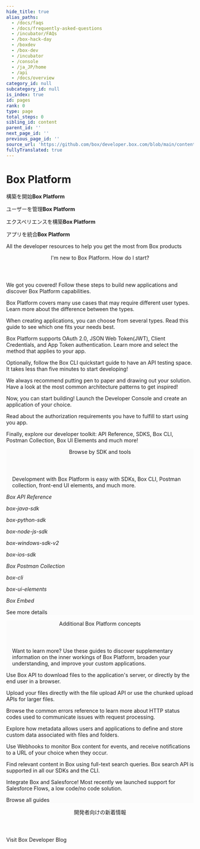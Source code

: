```yaml
---
hide_title: true
alias_paths:
  - /docs/faqs
  - /docs/frequently-asked-questions
  - /incubator/FAQs
  - /box-hack-day
  - /boxdev
  - /box-dev
  - /incubator
  - /console
  - /ja_JP/home
  - /api
  - /docs/overview
category_id: null
subcategory_id: null
is_index: true
id: pages
rank: 0
type: page
total_steps: 0
sibling_id: content
parent_id: ''
next_page_id: ''
previous_page_id: ''
source_url: 'https://github.com/box/developer.box.com/blob/main/content/pages/index.md'
fullyTranslated: true
---
```

# Box Platform

<Banner>

<BannerTitle>

構築を開始**Box Platform**

</BannerTitle>

<BannerTitle>

ユーザーを管理**Box Platform**

</BannerTitle>

<BannerTitle>

エクスペリエンスを構築**Box Platform**

</BannerTitle>

<BannerTitle>

アプリを統合**Box Platform**

</BannerTitle>

All the developer resources to help you get the most from Box products

</Banner>

<!-- <Centered wide>

<Header to='/guides' centered>

Guides

</Header>

<GuidesList>

Get started, learn tips and tricks, and discover how to use the Box
Platform API with our comprehensive guides. Here are six of the most used
guides to get you started.

<GuideList href='/guides/authentication/'>

Authentication

</GuideList>

<GuideList href='/guides/cli/quick-start/'>

CLI Quick Start

</GuideList>

<GuideList href='/guides/tooling/postman/quick-start/'>

Postman Quick Start

</GuideList>

<GuideList href='/guides/api-calls/permissions-and-errors/common-errors/'>

Common Errors

</GuideList>

<GuideList href='/guides/api-calls/pagination/offset-based/'>

API Pagination

</GuideList>

<GuideList href='/guides/embed/ui-elements/'>

UI Elements

</GuideList>

</GuidesList>

<More to='/guides' right>

More Guides

</More>

</Centered>

 -->

<Centered wide id="start-with-box-platform">

<Header centered>

I'm new to Box Platform. How do I start?

</Header>

We got you covered! Follow these steps to build new applications and discover Box Platform capabilities.

<TileGrid>

<Tile type="users" title="1. Explore user types" href="/guides/getting-started/user-types/">

Box Platform covers many use cases that may require different user types. Learn more about the difference between the types.

</Tile>

<Tile type="apps" title="2. Understand application types" href="/guides/applications/select/">

When creating applications, you can choose from several types. Read this guide to see which one fits your needs best.

</Tile>

<Tile type="authentication" title="3. Learn authentication methods" href="/guides/authentication/select/">

Box Platform supports OAuth 2.0, JSON Web Token(JWT), Client Credentials, and App Token authentication. Learn more and select the method that applies to your app.

</Tile>

<Tile type="cli" title="4. Set up Box CLI" href="/guides/cli/quick-start/">

Optionally, follow the Box CLI quickstart guide to have an API testing space. It takes less than five minutes to start developing!

</Tile>

<Tile type="architecture" title="5. Create an architecture pattern" href="/guides/getting-started/architecture-patterns/">

We always recommend putting pen to paper and drawing out your solution. Have a look at the most common architecture patterns to get inspired!

</Tile>

<Tile type="create" title="6. Create the application" href="https://app.box.com/developers/console">

Now, you can start building! Launch the Developer Console and create an application of your choice.

</Tile>

<Tile type="authorize" title="7. Authorize the application" href="/guides/authorization/">

Read about the authorization requirements you have to fulfill to start using you app.

</Tile>

<Tile type="code" title="8. Start coding" href="#sdks-and-tools">

Finally, explore our developer toolkit: API Reference, SDKS, Box CLI, Postman Collection, Box UI Elements and much more!

</Tile>

</TileGrid>

</Centered>

<Centered wide>

<FeaturedBoard type="community">

</FeaturedBoard>

</Centered>

<section id="sdks-and-tools" style="background-color: #FBFBFB;">

<div style="padding: 0 16px">

<Header centered>

Browse by SDK and tools

</Header>

Development with Box Platform is easy with SDKs, Box CLI, Postman collection, front-end UI elements, and much more.

</div>

<TileSlider>

<Tile type="box-orange" title="APIリファレンス" href="/reference/">

  _Box API Reference_

</Tile>

<Tile type="java" title="Java SDK" href="https://github.com/box/box-java-sdk#readme">

  _box-java-sdk_

</Tile>

<Tile type="python" title="Python SDK" href="https://github.com/box/box-python-sdk#readme">

  _box-python-sdk_

</Tile>

<Tile type="node" title="Node.js SDK" href="https://github.com/box/box-node-sdk#readme">

  _box-node-js-sdk_

</Tile>

<Tile type="net" title=".NET SDK" href="https://github.com/box/box-windows-sdk-v2#readme">

  _box-windows-sdk-v2_

</Tile>

<Tile type="tool" title="iOS SDK" href="https://github.com/box/box-ios-sdk#readme">

  _box-ios-sdk_

</Tile>

<Tile type="tool" title="Postman collection" href="/guides/tooling/postman">

  _Box Postman Collection_

</Tile>

<Tile type="box-orange" title="Box CLI" href="/guides/cli/">

  _box-cli_

</Tile>

<Tile type="box-orange" title="Box UI Elements" href="/guides/embed/ui-elements/">

  _box-ui-elements_

</Tile>

<Tile type="box-orange" title="Box Embed" href="/guides/embed/box-embed/">

  _Box Embed_

</Tile>

</TileSlider>

<More to="/sdks-and-tools/" center>

See more details

</More>

</section>

<!-- <Dark>

<Centered wide>

<Header to='/sdks-and-tools' centered>

SDKS & Tools

</Header>

<SDKS>

Development with Box Platform is made easier with SDKs for your
programming language, a command line interface, front-end UI elements,
and much more.

<SDK language='python' href='https://github.com/box/box-python-sdk'>

Python SDK

</SDK>

<SDK language='java' href='https://github.com/box/box-java-sdk'>

Java SDK

</SDK>

<SDK language='node' href='https://github.com/box/box-node-sdk'>

Node SDK

</SDK>

<SDK language='dotnet' href='https://github.com/box/box-windows-sdk'>

Windows .NET SDK

</SDK>

<SDK language='cli' href='https://github.com/box/boxcli'>

Box CLI

</SDK>

<SDK language='uielements' href='https://github.com/box/box-ui-elements'>

UI Elements

</SDK>

</SDKS>

<More to='/sdks-and-tools' right>

More SDKs & Tools

</More>

</Centered>

</Dark>

 -->

<Centered wide>

<FeaturedBoard type="sampleCode">

</FeaturedBoard>

</Centered>

<section id="additional-box-platform-concepts" style="background-color: #FBFBFB;">

<div style="padding: 0 16px">

<Header centered>

Additional Box Platform concepts

</Header>

Want to learn more? Use these guides to discover supplementary information on the inner workings of Box Platform, broaden your understanding, and improve your custom applications.

</div>

<TileSlider>

<Tile type="guide" title="ダウンロード" href="/guides/downloads/">

Use Box API to download files to the application's server, or directly by the end user in a browser.

</Tile>

<Tile type="guide" title="アップロード" href="/guides/uploads/">

Upload your files directly with the file upload API or use the chunked upload APIs for larger files.

</Tile>

<Tile type="guide" title="エラー" href="/guides/api-calls/permissions-and-errors/common-errors/">

Browse the common errors reference to learn more about HTTP status codes used to communicate issues with request processing.

</Tile>

<Tile type="guide" title="メタデータ" href="/guides/metadata/">

Explore how metadata allows users and applications to define and store custom data associated with files and folders.

</Tile>

<Tile type="guide" title="Webhook" href="/guides/webhooks/">

Use Webhooks to monitor Box content for events, and receive notifications to a URL of your choice when they occur.

</Tile>

<Tile type="guide" title="検索" href="/guides/search/">

Find relevant content in Box using full-text search queries. Box search API is supported in all our SDKs and the CLI.

</Tile>

<Tile type="guide" title="Salesforce" href="/guides/tooling/salesforce-toolkit/">

Integrate Box and Salesforce! Most recently we launched support for Salesforce Flows, a low code/no code solution.

</Tile>

</TileSlider>

<More to="/guides/" center>

Browse all guides

</More>

</section>

<Centered wide>

<Header to="https://medium.com/box-developer-blog" centered>

開発者向けの新着情報

</Header>

<BlogCards>

</BlogCards>

<More to="https://medium.com/box-developer-blog" centered>

Visit Box Developer Blog

</More>

</Centered>

